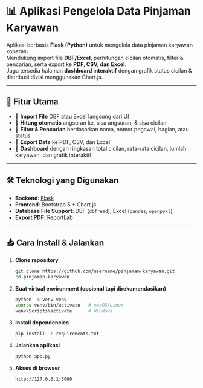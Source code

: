 # 📊 Aplikasi Pengelola Data Pinjaman Karyawan

Aplikasi berbasis **Flask (Python)** untuk mengelola data pinjaman karyawan koperasi.  
Mendukung import file **DBF/Excel**, perhitungan cicilan otomatis, filter & pencarian, serta export ke **PDF, CSV, dan Excel**.  
Juga tersedia halaman **dashboard interaktif** dengan grafik status cicilan & distribusi divisi menggunakan Chart.js.

---

## 🚀 Fitur Utama

- 🔹 **Import File** DBF atau Excel langsung dari UI  
- 🔹 **Hitung otomatis** angsuran ke, sisa angsuran, & sisa cicilan  
- 🔹 **Filter & Pencarian** berdasarkan nama, nomor pegawai, bagian, atau status  
- 🔹 **Export Data** ke PDF, CSV, dan Excel  
- 🔹 **Dashboard** dengan ringkasan total cicilan, rata-rata cicilan, jumlah karyawan, dan grafik interaktif  

---

## 🛠️ Teknologi yang Digunakan

- **Backend**: [Flask](https://flask.palletsprojects.com/)  
- **Frontend**: Bootstrap 5 + Chart.js  
- **Database File Support**: DBF (`dbfread`), Excel (`pandas`, `openpyxl`)  
- **Export PDF**: ReportLab  

---

## 📥 Cara Install & Jalankan

1. **Clone repository**
   ```bash
   git clone https://github.com/username/pinjaman-karyawan.git
   cd pinjaman-karyawan

2. **Buat virtual environment (opsional tapi direkomendasikan)**
   ```bash
   python -m venv venv
   source venv/bin/activate   # macOS/Linux
   venv\Scripts\activate      # Windows

3. **Install dependencies**
   ```bash
   pip install -r requirements.txt

4. **Jalankan aplikasi**
   ```bash
   python app.py

5. **Akses di browser**
   ```bash
   http://127.0.0.1:5000

